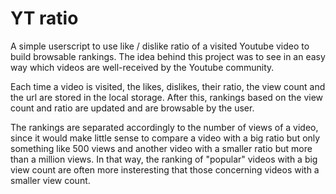 # YT ratio
A simple userscript to use like / dislike ratio of a visited Youtube video to build browsable rankings. The idea behind
this project was to see in an easy way which videos are well-received by the Youtube community.

Each time a video is visited, the likes, dislikes, their ratio, the view count and the url are stored in the local storage.
After this, rankings based on the view count and ratio are updated and are browsable by the user.

The rankings are separated accordingly to the number of views of a video, since it would make little sense to compare
a video with a big ratio but only something like 500 views and another video with a smaller ratio but more than a 
million views. In that way, the ranking of "popular" videos with a big view count are often more insteresting that those
concerning videos with a smaller view count.

